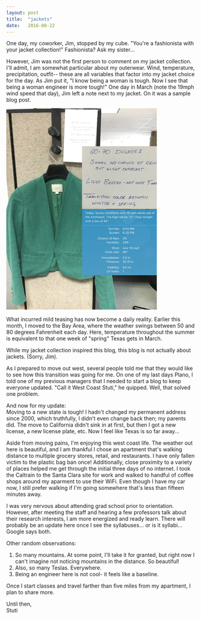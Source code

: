 ```yaml
---
layout: post
title:  "jackets"
date:   2016-08-22 
---
```

One day, my coworker, Jim, stopped by my cube. "You're a fashionista with your jacket collection!" Fashionista? Ask my sister...

However, Jim was not the first person to comment on my jacket collection. I'll admit, I am somewhat particular about my outerwear. Wind, temperature, precipitation, outfit-- these are all variables that factor into my jacket choice for the day. As Jim  put it, "I know being a woman is tough. Now I see that being a woman engineer is more tough!" One day in March (note the 19mph wind speed that day), Jim left a note next to my jacket. On it was a sample blog post. 

<img src="/assets/imgs/first_jacket.jpg" alt="jacket" style="width: 400px;"/>

What incurred mild teasing has now become a daily reality. Earlier this month, I moved to the Bay Area, where the weather swings between 50 and 80 degrees Fahrenheit each day. Here, temperature throughout the summer is equivalent to that one week of "spring" Texas gets in March.

While my jacket collection inspired this blog, this blog is not actually about jackets. (Sorry, Jim). 

As I prepared to move out west, several people told me that they would like to see how this transition was going for me. On one of my last days Plano, I told one of my previous managers that I needed to start a blog to keep everyone updated. "Call it West Coast Stuti," he quipped. Well, that solved one problem.

And now for my update:  
Moving to a new state is tough! I hadn't changed my permanent address since 2000, which truthfully, I didn't even change back then; my parents did. The move to California didn't sink in at first, but then I got a new license, a new license plate, etc. Now I feel like Texas is so far away...

Aside from moving pains, I'm enjoying this west coast life. The weather out here is beautiful, and I am thankful I chose an apartment that's walking distance to multiple grocery stores, retail, and restaurants. I have only fallen victim to the plastic bag ban once! Additionally, close proximity to a variety of places helped me get through the initial three days of no internet. I took the Caltrain to the Santa Clara site for work and walked to handful of coffee shops around my aparment to use their WiFi. Even though I have my car now, I still prefer walking if I'm going somewhere that's less than fifteen minutes away.

I was very nervous about attending grad school prior to orientation. However, after meeting the staff and hearing a few professors talk about their research interests, I am more energized and ready learn. There will probably be an update here once I see the syllabuses... or is it syllabi... Google says both.

Other random observations:  
1. So many mountains. At some point, I'll take it for granted, but right now I can't imagine not noticing mountains in the distance. So beautiful! 
2. Also, so many Teslas. Everywhere.
3. Being an engineer here is not cool- it feels like a baseline.  

Once I start classes and travel farther than five miles from my apartment, I plan to share more.

Until then,  
Stuti

